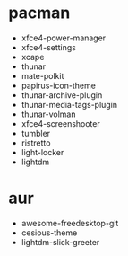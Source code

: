 # pacman
- xfce4-power-manager
- xfce4-settings
- xcape
- thunar
- mate-polkit
- papirus-icon-theme
- thunar-archive-plugin
- thunar-media-tags-plugin
- thunar-volman
- xfce4-screenshooter
- tumbler
- ristretto
- light-locker
- lightdm

# aur
- awesome-freedesktop-git
- cesious-theme
- lightdm-slick-greeter
